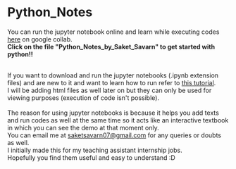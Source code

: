 # Python_Notes
You can run the jupyter notebook online and learn while executing codes [here](https://colab.research.google.com/drive/17rIiiqaJVgtQjja44_Bdt_vg0ppateEH?usp=sharing) on google collab.
<br><b>Click on the file "Python_Notes_by_Saket_Savarn" to get started with python!!<br></b>

<br>If you want to download and run the jupyter notebooks (.ipynb extension files) and are new to it and want to learn how to run refer to [this tutorial](https://www.youtube.com/watch?v=jZ952vChhuI).
<br>I will be adding html files as well later on but they can only be used for viewing purposes (execution of code isn't possible).
<br>
<br>The reason for using jupyter notebooks is because it helps you add texts and run codes as well at the same time so it acts like an interactive textbook in which you can see the demo at that moment only.
<br> You can email me at saketsavarn07@gmail.com for any queries or doubts as well.
<br> I initially made this for my teaching assistant internship jobs.
<br> Hopefully you find them useful and easy to understand :D


